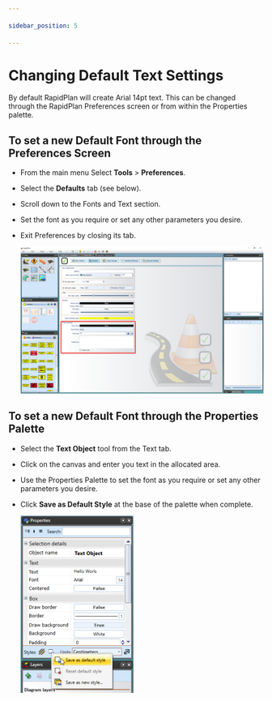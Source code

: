 ```yaml
---

sidebar_position: 5

---
```

# Changing Default Text Settings

By default RapidPlan will create Arial 14pt text. This can be changed through the RapidPlan Preferences screen or from within the Properties palette.

## To set a new Default Font through the Preferences Screen

- From the main menu Select **Tools** > **Preferences**.
- Select the **Defaults** tab (see below).
- Scroll down to the Fonts and Text section.
- Set the font as you require or set any other parameters you desire.
- Exit Preferences by closing its tab.

    ![Font_Default_Preferences](./assets/Font_Default_Preferences.png)

## To set a new Default Font through the Properties Palette

- Select the **Text Object** tool from the Text tab.
- Click on the canvas and enter you text in the allocated area.
- Use the Properties Palette to set the font as you require or set any other parameters you desire.
- Click **Save as Default Style** at the base of the palette when complete.

    ![Saving_New_Default_Font_in_the_Properties_Palette](./assets/Saving_New_Default_Font_in_the_Properties_Palette.png)
